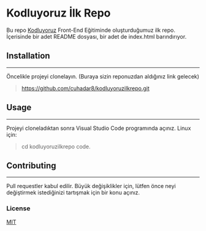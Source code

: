 # Kodluyoruz İlk Repo 
Bu repo [Kodluyoruz](https://kodluyoruz.org/tr/kodluyoruz/) Front-End Eğitiminde oluşturduğumuz ilk repo. İçerisinde bir adet README dosyası, bir adet de index.html barındırıyor. 

## Installation 
-----
Öncelikle projeyi clonelayın. (Buraya sizin reponuzdan aldığınız link gelecek) 

>https://github.com/cuhadar8/kodluyoruzilkrepo.git

## Usage 
-----
Projeyi cloneladıktan sonra Visual Studio Code programında açınız. 
Linux için: 

>cd kodluyoruzilkrepo
code. 

## Contributing 
----- 

Pull requestler kabul edilir. Büyük değişiklikler için, lütfen önce neyi değiştirmek istediğinizi tartışmak için bir konu açınız. 

### License 

[MIT](https://choosealicense.com/licenses/mit/)   
